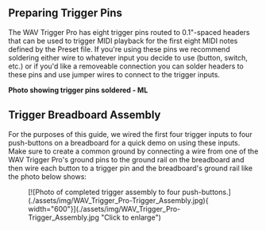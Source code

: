 



## Preparing Trigger Pins

The WAV Trigger Pro has eight trigger pins routed to 0.1"-spaced headers that can be used to trigger MIDI playback for the first eight MIDI notes defined by the Preset file. If you're using these pins we recommend soldering either wire to whatever input you decide to use (button, switch, etc.) or if you'd like a removeable connection you can solder headers to these pins and use jumper wires to connect to the trigger inputs.

**Photo showing trigger pins soldered - ML**

## Trigger Breadboard Assembly

For the purposes of this guide, we wired the first four trigger inputs to four push-buttons on a breadboard for a quick demo on using these inputs. Make sure to create a common ground by connecting a wire from one of the WAV Trigger Pro's ground pins to the ground rail on the breadboard and then wire each button to a trigger pin and the breadboard's ground rail like the photo below shows: 

<figure markdown>
[![Photo of completed trigger assembly to four push-buttons.](./assets/img/WAV_Trigger_Pro-Trigger_Assembly.jpg){ width="600"}](./assets/img/WAV_Trigger_Pro-Trigger_Assembly.jpg "Click to enlarge")
</figure>